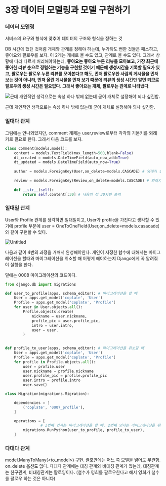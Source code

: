 # 3장 데이터 모델링과 모델 구현하기

### 데이터 모델링

서비스의 요구와 형식에 맞추어 데이터의 구조와 형식을 정하는 것

DB 시간에 했던 것처럼 개체와 관계를 정해야 하는데, 누가봐도 뻔한 것들은 패스하고, 좋아요와 팔로우를 보자. 이 2개는 개체로 볼 수도 있고, 관계로 볼 수도 있다. 그래서 상황에 따라 다르게 처리해야하는데, **좋아요는 좋아요 누른 리뷰를 모아보고, 가장 최근에 좋아한 리뷰 순으로 정렬하는 기능을 구현할 것이기 때문에 생성시간을 기록할 필요가 있고, 팔로우는 팔로우 누른 리뷰를 모아본다고 해도, 먼저 팔로우한 사람의 게시물을 먼저 보는 것이 아니라, 먼저 올린 게시물을 먼저 보기 때문에 리뷰의 생성 시간만 알면 되므로 팔로우의 생성 시간은 필요없다. 그래서 좋아요는 개체, 팔로우는 관계로 나타냈다**.

![근데 개인적인 생각으로는 속성 하나 밖에 없는데 굳이 개체로 설정해야 되나 싶긴함.](https://prod-files-secure.s3.us-west-2.amazonaws.com/956ff5d2-3ef3-459b-abde-09ddbf04fc0f/ca64e021-feab-46bd-acaa-b9e246aeac64/Untitled.png)

근데 개인적인 생각으로는 속성 하나 밖에 없는데 굳이 개체로 설정해야 되나 싶긴함.

### 일대다 관계

그림에는 안나와있지만, comment 개체는 user,review로부터 각각의 기본키를 외래키로 필요로 한다. 그래서 다음 코드를 보자.

```python
class Comment(models.model):
    content = models.TextField(max_length=500,blank=False)
    dt_created = models.DateTimeField(auto_now_add=True)
    dt_updated = models.DateTimeField(auto_now=True)
    
    author = models.ForeignKey(User,on_delete=models.CASCADE) # 외래키 설정
    
    review = models.ForeignKey(Review,on_delete=models.CASCADE) # 외래키 설정
    
    def __str__(self):
        return self.content[:30] # 내용의 첫 30자만 출력
```

### 일대일 관계

User와 Profile 관계를 생각하면 일대일이고, User가 profile을 가진다고 생각할 수 있기에 profile 부분에 user = OneToOneField(User,on_delete=models.casacade) 와 같이 구현할 수 있다.

![Untitled](https://prod-files-secure.s3.us-west-2.amazonaws.com/956ff5d2-3ef3-459b-abde-09ddbf04fc0f/79c05a40-59fd-430f-a722-2ccc7115cde3/Untitled.png)

다음과 같이 4번의 과정을 거쳐서 완성해야한다. 개인이 지정한 함수에 대해서는 마이그레이션을 할때와 마이그레이션을 취소할 때 어떻게 해야하는지 Django에게 꼭 알려줘야 실행을 한다.

밑에는 0008 마이그레이션의 코드이다.

```python
from django.db import migrations

def user_to_profile(apps, schema_editor): # 마이그레이션을 할 때
    User = apps.get_model('coplate', 'User')
    Profile = apps.get_model('coplate', 'Profile')
    for user in User.objects.all():
        Profile.objects.create(
            nickname = user.nickname,
            profile_pic = user.profile_pic,
            intro = user.intro,
            user = user,
        )
        

def profile_to_user(apps, schema_editor): # 마이그레이션을 취소할 때
    User = apps.get_model('coplate', 'User')
    Profile = apps.get_model('coplate', 'Profile')
    for profile in Profile.objects.all():
        user = profile.user
        user.nickname = profile.nickname
        user.profile_pic = profile.profile_pic
        user.intro = profile.intro
        user.save()

class Migration(migrations.Migration):

    dependencies = [
        ('coplate', '0007_profile'),
    ]

    operations = [
				# 1번째 인자는 마이그레이션을 할 때, 2번째 인자는 마이그레이션을 취소할 때 실행.
        migrations.RunPython(user_to_profile, profile_to_user),
    ]
```

### 다대다 관계

model.ManyToMany(<to_model>) 구현. 괄호안에는 어느 쪽 모델을 넣어도 무관함. on_delete 옵션도 없다. 다대다 관계에는 대칭 관계와 비대칭 관계가 있는데, 대칭관계는 친구관계, 비대칭관계는 팔로잉이다. (철수가 영희를 팔로우한다고 해서 영희가 철수를 팔로우 하는 것은 아니다)